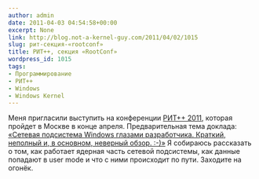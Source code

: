 ```yaml
---
author: admin
date: 2011-04-03 04:54:58+00:00
excerpt: None
link: http://blog.not-a-kernel-guy.com/2011/04/02/1015
slug: рит-секция-«rootconf»
title: РИТ++, секция «RootConf»
wordpress_id: 1015
tags:
- Программирование
- РИТ++
- Windows
- Windows Kernel
---
```


Меня пригласили выступить на конференции [РИТ++ 2011](http://ritconf.ru/), которая пройдет в Москве в конце апреля. Предварительная тема доклада: [«Сетевая подсистема Windows глазами разработчика. Краткий, неполный и, в основном, неверный обзор. :-)»](http://ritconf.ru/2011/news/678.html) Я собираюсь рассказать о том, как работает ядерная часть сетевой подсистемы, как данные попадают в user mode и что с ними происходит по пути. Заходите на огонёк. 
